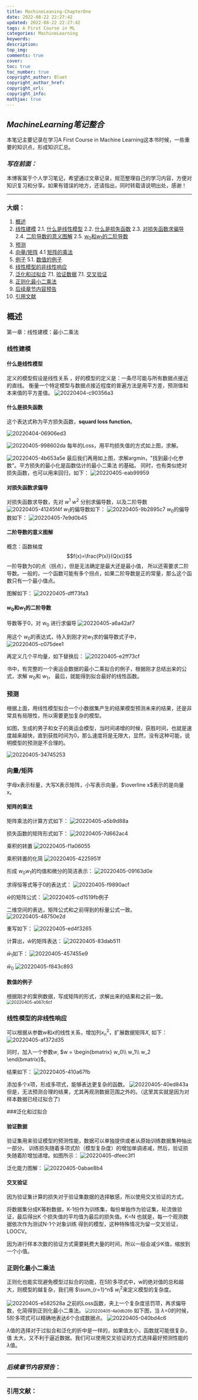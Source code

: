 ```yaml
---
title: MachineLeaning-ChapterOne
date: 2022-08-22 22:27:42
updated: 2022-08-22 22:27:42
tags: A First Course in ML
categories: MachineLearning
keywords: 
description:
top_img:
comments: true
cover:
toc: true
toc_number: true
copyright_author: Bluet
copyright_author_href:
copyright_url:
copyright_info:
mathjax: true
---
```


## ***MachineLearning笔记整合***

本笔记主要记录在学习A First Course in Machine Learning这本书时候，一些重要的知识点，形成知识汇总。

### ***写在前面：***

本博客属于个人学习笔记，希望通过文章记录，规范整理自己的学习内容，方便对知识复习和分享。如果有错误的地方，还请指出，同时转载请说明出处，感谢！

---
### 大纲：
1. [概述](#概述 "概述")
2. [线性建模](#线性建模 "线性建模")
    2.1. [什么是线性模型](#什么是线性模型 "什么是线性模型")
    2.2. [什么是损失函数](#什么是损失函数 "什么是损失函数")
    2.3. [对损失函数求偏导](#对损失函数求偏导 "对损失函数求偏导")
    2.4. [二阶导数的意义图解](#二阶导数的意义图解 "二阶导数的意义图解")
    2.5. [$w_0$和$w_1$的二阶导数](#$w_0$和$w_1$的二阶导数 "$w_0$和$w_1$的二阶导数")
3. [预测](#预测 "预测")
4. [向量/矩阵](#向量/矩阵 "向量/矩阵")
    4.1 [矩阵的乘法](#矩阵的乘法 "矩阵的乘法")
5. [例子](#例子 "例子")
	5.1. [数值的例子](#数值的例子 "数值的例子")
6. [线性模型的非线性响应](#线性模型的非线性响应 "线性模型的非线性响应")
7. [泛化和过拟合](#泛化和过拟合 "泛化和过拟合")
	7.1. [验证数据](#验证数据 "验证数据")
	7.1. [交叉验证](#交叉验证 "交叉验证")
8. [正则化最小二乘法](#正则化最小二乘法 "正则化最小二乘法")
9. [后续章节内容预告](#后续章节内容预告 "后续章节内容预告")
10. [引用文献](#引用文献 "引用文献")
## 概述
第一章：线性建模：最小二乘法

### 线性建模

#### 什么是线性模型
定义的模型假设是线性关系 ，好的模型的定义是：一条尽可能与所有数据点接近的直线。
衡量一个特定模型与数据点接近程度的普遍方法是用平方差，预测值和本来值的平方差值。
![20220404-c90356a3](https://www.synotech.top:5523/uploads/2023/04/29/202304291418734.png)

#### 什么是损失函数
这个表达式称为平方损失函数，**squard loss function**。

![20220404-06906ed3](https://www.synotech.top:5523/uploads/2023/04/29/202304291419640.png)

![20220405-998602da](https://www.synotech.top:5523/uploads/2023/04/29/202304291419924.png)
每年的Loss，用平均损失值的方式如上图，求解。

![20220405-4b653a5e](https://www.synotech.top:5523/uploads/2023/04/29/202304291419942.png)
最后我们再用如上图，求解argmin，"找到最小化参数"。平方损失的最小化是函数估计的最小二乘法
的基础。
同时，也有类似绝对损失函数，也可以用来回归，如下：
![20220405-eab99959](https://www.synotech.top:5523/uploads/2023/04/29/202304291420987.png)

#### 对损失函数求偏导

对损失函数求导数，先对 ${w^1}$ ${w^2}$ 分别求偏导数，以及二阶导数
![20220405-41245f4f](https://www.synotech.top:5523/uploads/2023/04/29/202304291420452.png)
$w_1$的偏导数如下：
![20220405-9b2895c7](https://www.synotech.top:5523/uploads/2023/04/29/202304291421776.png)
$w_0$的偏导数如下：
![20220405-7e9d0b45](https://www.synotech.top:5523/uploads/2023/04/29/202304291421103.png)

#### 二阶导数的意义图解

概念：函数梯度 $$f(x)=\frac{P(x)}{Q(x)}$$ 一阶导数为0的点（拐点），但是无法确定是最大还是最小值，
所以还需要求二阶导数。一般的，一个函数可能有多个拐点，如果二阶导数是正的常量，那么这个函数只有一个最小值点。

图解如下：
![20220405-dff73fa3](https://www.synotech.top:5523/uploads/2023/04/29/202304291421101.png)

#### $w_0$和$w_1$的二阶导数

导数等于0，对 $w_0$ 进行求偏导
![20220405-a6a42af7](https://www.synotech.top:5523/uploads/2023/04/29/202304291422108.png)

用这个 $w_0$的表达式，待入到刚才对$w_1$求的偏导数式子中，
![20220405-c075dee1](https://www.synotech.top:5523/uploads/2023/04/29/202304291422420.png)

再定义几个平均量，如下替换后：
![20220405-e2ff73cf](https://www.synotech.top:5523/uploads/2023/04/29/202304291422999.png)

书中，有完整的一个奥运会数据的最小二乘拟合的例子，根据刚才总结出来的公式，求解 $w_0$和 $w_1$，
最后，就能得到拟合最好的线性函数。




### 预测
根据上面，用线性模型拟合一个小数据集产生的结果模型预测未来的结果，还是非常具有局限性，所以需要更加复杂的模型。

如图，生成的男子和女子的奥运会模型，当时间递增的时候，获胜时间，也就是速度越来越快，直到获胜时间为0，那么速度将是无限大，显然，没有这种可能，说明模型的预测是不合理的。

![20220405-34745253](https://www.synotech.top:5523/uploads/2023/04/29/202304291423139.png)


### 向量/矩阵

字母x表示标量，大写X表示矩阵，小写表示向量，$\overline x$表示的是向量x。

#### 矩阵的乘法
矩阵乘法的计算方式如下：
![20220405-a5b9d88a](https://www.synotech.top:5523/uploads/2023/04/29/202304291423499.png)

损失函数的矩阵形式如下：
![20220405-7d662ac4](https://www.synotech.top:5523/uploads/2023/04/29/202304291423152.png) 

乘积的转置
![20220405-f1a06055](https://www.synotech.top:5523/uploads/2023/04/29/202304291423972.png)

乘积转置的化简
![20220405-4225951f](https://www.synotech.top:5523/uploads/2023/04/29/202304291423133.png)

形成 $w_0 w_1$的均值和微分的简洁表示：
![20220405-09163d0e](https://www.synotech.top:5523/uploads/2023/04/29/202304291424504.png)

求得恒等式等于0的表达式：
![20220405-f9890acf](https://www.synotech.top:5523/uploads/2023/04/29/202304291424648.png)

$\hat w$的矩阵公式：
![20220405-cd1519fb](https://www.synotech.top:5523/uploads/2023/04/29/202304291424989.png)例子

二维空间的表达，矩阵公式和之前得到的标量公式一致。
![20220405-48750e2d](https://www.synotech.top:5523/uploads/2023/04/29/202304291425717.png)

重写如下：
![20220405-ed4f3265](https://www.synotech.top:5523/uploads/2023/04/29/202304291425970.png)

计算出，$\hat w$的矩阵表达：
![20220405-83dab511](https://www.synotech.top:5523/uploads/2023/04/29/202304291425421.png) 

$\hat w_1$如下：
![20220405-457455e9](https://www.synotech.top:5523/uploads/2023/04/29/202304291425783.png)

$\hat w_0$
![20220405-f843c893](https://www.synotech.top:5523/uploads/2023/04/29/202304291426193.png)

#### 数值的例子
根据刚才的案例数据，写成矩阵的形式，求解出来的结果和之前一致。
<img src="https://www.synotech.top:5523/uploads/2023/04/29/202304291426002.png" alt="20220405-a067c6cf" style="zoom:80%;" />


### 线性模型的非线性响应
可以根据从参数$w$和$x$的线性关系，增加列$x_n^2$，扩展数据矩阵$X$, 如下：
![20220405-af372d35](https://www.synotech.top:5523/uploads/2023/04/29/202304291426434.png)

同时，加入一个参数$w$,
$w = \begin{bmatrix} w_0\\ w_1\\ w_2 \end{bmatrix}$。

结果如下：
![20220405-410a67fb](https://www.synotech.top:5523/uploads/2023/04/29/202304291427392.png)

添加多个$x$项，形成多项式，能够表达更复杂的函数。
![20220405-40ed843a](https://www.synotech.top:5523/uploads/2023/04/29/202304291427924.png) 
但是，无法预测合理的结果，尤其再观测数据范围之外的。（这里其实就是因为对样本数据已经过拟合了)

###泛化和过拟合

#### 验证数据
验证集用来验证模型的预测性能，数据可以单独提供或者从原始训练数据集种抽出一部分。
训练损失随着多项式阶（模型复杂度）的增加单调递减，然后，验证损失随着阶增加递增。如图所示：
![20220405-dfeec3f1](https://www.synotech.top:5523/uploads/2023/04/29/202304291427081.png) 

泛化能力图解：
![20220405-0abae8b4](https://www.synotech.top:5523/uploads/2023/04/29/202304291428710.png)

#### 交叉验证
因为验证集计算的损失对于验证集数据的选择敏感，所以使用交叉验证的方式，

将数据集分成K等粉数据，K-1份作为训练集，每份单独作为验证集，轮流做验证，最后得出K
个损失值的平均值为最后的损失值。K=N 也就是，每一个观测数据依次作为测试N-1个对象训练
得到的模型，这种特殊情况为留一交叉验证，LOOCV。


因为进行样本次数的验证方式需要耗费大量的时间，所以一般会减少K值，缩放到一个小值。


### 正则化最小二乘法

正则化也能实现避免模型过拟合的功能，在5阶多项式中，w的绝对值的总和越大，则模型的越复杂，我们用 $\sum_{r=1}^n$  $w_i^2$来定义模型的复杂度。

![20220405-e582528a](https://www.synotech.top:5523/uploads/2023/04/29/202304291428689.png) 
之前的Loss函数，夹上一个复杂度惩罚项，再求偏导数，化简得到正则化最小二乘法。
<img src="https://www.synotech.top:5523/uploads/2023/04/29/202304291428739.png" alt="20220405-4a0db26b" style="zoom:80%;" /> 
如下图，当 $\lambda$=0的时候，5阶多项式可以精确地表达6个合成数据点。
![20220405-040bd4c6](https://www.synotech.top:5523/uploads/2023/04/29/202304291428169.png)

$\lambda$值的选择对于过拟合和泛化的折中是一样的，如果值太小，函数就可能很复杂，值
太大，又不利于逼近数据。我们可以使用交叉验证的方式选择最好预测性能的 $\lambda$值。

***
### ***后续章节内容预告***：

***
### 引用文献：
